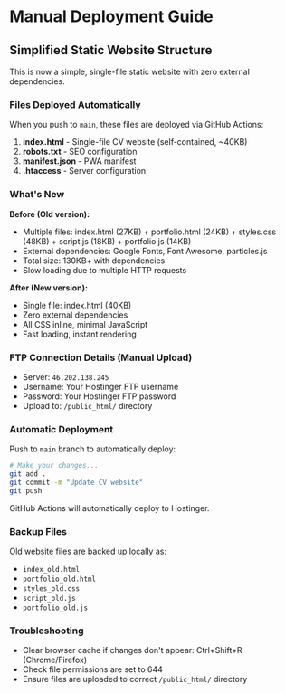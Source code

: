 # Manual Deployment Guide

## Simplified Static Website Structure

This is now a simple, single-file static website with zero external dependencies.

### Files Deployed Automatically

When you push to `main`, these files are deployed via GitHub Actions:

1. **index.html** - Single-file CV website (self-contained, ~40KB)
2. **robots.txt** - SEO configuration
3. **manifest.json** - PWA manifest
4. **.htaccess** - Server configuration

### What's New

**Before (Old version):**
- Multiple files: index.html (27KB) + portfolio.html (24KB) + styles.css (48KB) + script.js (18KB) + portfolio.js (14KB)
- External dependencies: Google Fonts, Font Awesome, particles.js
- Total size: 130KB+ with dependencies
- Slow loading due to multiple HTTP requests

**After (New version):**
- Single file: index.html (40KB)
- Zero external dependencies
- All CSS inline, minimal JavaScript
- Fast loading, instant rendering

### FTP Connection Details (Manual Upload)
- Server: `46.202.138.245`
- Username: Your Hostinger FTP username
- Password: Your Hostinger FTP password
- Upload to: `/public_html/` directory

### Automatic Deployment

Push to `main` branch to automatically deploy:

```bash
# Make your changes...
git add .
git commit -m "Update CV website"
git push
```

GitHub Actions will automatically deploy to Hostinger.

### Backup Files
Old website files are backed up locally as:
- `index_old.html`
- `portfolio_old.html`
- `styles_old.css`
- `script_old.js`
- `portfolio_old.js`

### Troubleshooting
- Clear browser cache if changes don't appear: Ctrl+Shift+R (Chrome/Firefox)
- Check file permissions are set to 644
- Ensure files are uploaded to correct `/public_html/` directory